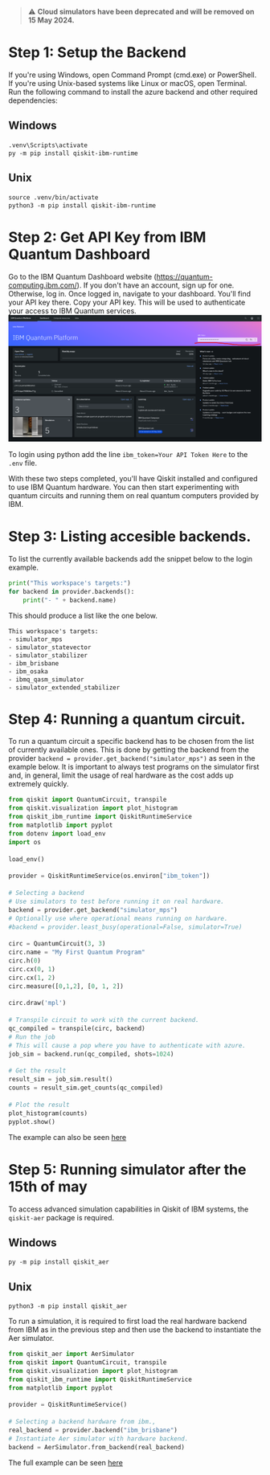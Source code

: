 > :warning: **Cloud simulators have been deprecated and will be removed on 15 May 2024.**
# Step 1: Setup the Backend

If you're using Windows, open Command Prompt (cmd.exe) or PowerShell. If you're using Unix-based systems like Linux or macOS, open Terminal.
Run the following command to install the azure backend and other required dependencies:

## Windows
```
.venv\Scripts\activate
py -m pip install qiskit-ibm-runtime
```

## Unix

```
source .venv/bin/activate
python3 -m pip install qiskit-ibm-runtime
```

# Step 2: Get API Key from IBM Quantum Dashboard

Go to the IBM Quantum Dashboard website (https://quantum-computing.ibm.com/).
If you don't have an account, sign up for one. Otherwise, log in.
Once logged in, navigate to your dashboard. You'll find your API key there.
Copy your API key. This will be used to authenticate your access to IBM Quantum services.
![alt text](./images/api_key.png "Title")

To login using python add the line `ibm_token=Your API Token Here` to the `.env` file.

With these two steps completed, you'll have Qiskit installed and configured to use IBM Quantum hardware. You can then start experimenting with quantum circuits and running them on real quantum computers provided by IBM.

# Step 3: Listing accesible backends.
To list the currently available backends add the snippet below to the login example.
```python
print("This workspace's targets:")
for backend in provider.backends():
    print("- " + backend.name)
```
This should produce a list like the one below.
```
This workspace's targets:
- simulator_mps
- simulator_statevector
- simulator_stabilizer
- ibm_brisbane
- ibm_osaka
- ibmq_qasm_simulator
- simulator_extended_stabilizer
```
# Step 4: Running a quantum circuit.
To run a quantum circuit a specific backend has to be chosen from the list of currently available ones. This is done by getting the backend from the provider `backend = provider.get_backend("simulator_mps")` as seen in the example below. It is important to always test programs on the simulator first and, in general, limit the usage of real hardware as the cost adds up extremely quickly.
```python
from qiskit import QuantumCircuit, transpile
from qiskit.visualization import plot_histogram
from qiskit_ibm_runtime import QiskitRuntimeService
from matplotlib import pyplot
from dotenv import load_env
import os

load_env()

provider = QiskitRuntimeService(os.environ["ibm_token"])

# Selecting a backend
# Use simulators to test before running it on real hardware.
backend = provider.get_backend("simulator_mps")
# Optionally use where operational means running on hardware.
#backend = provider.least_busy(operational=False, simulator=True)

circ = QuantumCircuit(3, 3)
circ.name = "My First Quantum Program"
circ.h(0)
circ.cx(0, 1)
circ.cx(1, 2)
circ.measure([0,1,2], [0, 1, 2])

circ.draw('mpl')

# Transpile circuit to work with the current backend.
qc_compiled = transpile(circ, backend)
# Run the job
# This will cause a pop where you have to authenticate with azure.
job_sim = backend.run(qc_compiled, shots=1024)

# Get the result
result_sim = job_sim.result()
counts = result_sim.get_counts(qc_compiled)

# Plot the result
plot_histogram(counts)
pyplot.show()
```
The example can also be seen [here](https://github.com/LowkeyCoding/QuantumSetup/blob/ibm_backend/sample.py)

# Step 5: Running simulator after the 15th of may
To access advanced simulation capabilities in Qiskit of IBM systems, the `qiskit-aer` package is required.

## Windows
```
py -m pip install qiskit_aer
```

## Unix
```
python3 -m pip install qiskit_aer
```

To run a simulation, it is required to first load the real hardware backend from IBM as in the previous step and then use the backend to instantiate the Aer simulator.

```python
from qiskit_aer import AerSimulator
from qiskit import QuantumCircuit, transpile
from qiskit.visualization import plot_histogram
from qiskit_ibm_runtime import QiskitRuntimeService
from matplotlib import pyplot

provider = QiskitRuntimeService()

# Selecting a backend hardware from ibm.,
real_backend = provider.backend("ibm_brisbane")
# Instantiate Aer simulator with hardware backend.
backend = AerSimulator.from_backend(real_backend)
```

The full example can be seen [here](https://github.com/LowkeyCoding/QuantumSetup/blob/ibm_backend/sample_noise.py)
